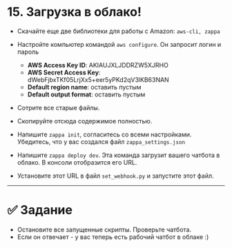 # 15. Загрузка в облако!


- Скачайте еще две библиотеки для работы с Amazon: `aws-cli, zappa`
- Настройте компьютер командой `aws configure`. Он запросит логин и пароль
  - **AWS Access Key ID**: AKIAUJXLJDDRZW5XJRHO
  - **AWS Secret Access Key**: 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
  - **Default region name**: оставить пустым
  - **Default output format**: оставить пустым
    
- Сотрите все старые файлы.
- Скопируйте отсюда содержимое полностью.
- Напишите `zappa init`, согласитесь со всеми настройками. Убедитесь, что у вас создался файл `zappa_settings.json`
- Напишите `zappa deploy dev`. Эта команда загрузит вашего чатбота в облако. В консоли отобразится его URL.
- Установите этот URL в файл `set_webhook.py` и запустите этот файл.

---
# ✅ Задание 

- Остановите все запущенные скрипты. Проверьте чатбота.
- Если он отвечает - у вас теперь есть рабочий чатбот в облаке :)

